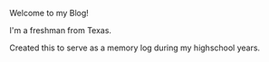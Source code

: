 Welcome to my Blog!

I'm a freshman from Texas.

Created this to serve as a memory log during my highschool years.
